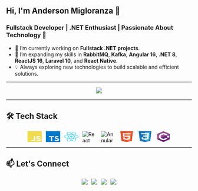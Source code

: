## Hi, I'm Anderson Migloranza 👋  
### Fullstack Developer | .NET Enthusiast | Passionate About Technology 🚀

- 🔭 I’m currently working on **Fullstack .NET projects**.
- 🌱 I’m expanding my skills in **RabbitMQ**, **Kafka**, **Angular 16**, **.NET 8**, **ReactJS 16**, **Laravel 10**, and **React Native**.
- 💡 Always exploring new technologies to build scalable and efficient solutions.

---

<div align="center">
  <a href="https://github.com/andersondfm">
    <img height="180em" src="https://github-readme-stats.vercel.app/api/top-langs/?username=andersondfm&layout=compact&langs_count=7&theme=dracula"/>
  </a>
</div>

---

## 🛠️ Tech Stack
<div style="display: flex; justify-content: center; gap: 10px; flex-wrap: wrap; margin-top: 20px;">
  <img align="center" alt="JavaScript" height="30" width="40" src="https://raw.githubusercontent.com/devicons/devicon/master/icons/javascript/javascript-plain.svg">
  <img align="center" alt="TypeScript" height="30" width="40" src="https://raw.githubusercontent.com/devicons/devicon/master/icons/typescript/typescript-plain.svg">
  <img align="center" alt="ReactJS" height="30" width="40" src="https://raw.githubusercontent.com/devicons/devicon/master/icons/react/react-original.svg">
  <img align="center" alt="React Native" height="30" width="40" src="https://cdn.jsdelivr.net/gh/devicons/devicon/icons/react/react-original.svg">
  <img align="center" alt="Angular" height="30" width="40" src="https://cdn.jsdelivr.net/gh/devicons/devicon/icons/angularjs/angularjs-original.svg">
  <img align="center" alt="HTML5" height="30" width="40" src="https://raw.githubusercontent.com/devicons/devicon/master/icons/html5/html5-original.svg">
  <img align="center" alt="CSS3" height="30" width="40" src="https://raw.githubusercontent.com/devicons/devicon/master/icons/css3/css3-original.svg">
  <img align="center" alt="C#" height="30" width="40" src="https://raw.githubusercontent.com/devicons/devicon/master/icons/csharp/csharp-original.svg">
</div>

---

## 📫 Let's Connect
<div style="display: flex; justify-content: center; gap: 10px; margin-top: 20px;">
  <a href="https://www.youtube.com/user/Andersondfm" target="_blank"><img src="https://img.shields.io/badge/YouTube-FF0000?style=for-the-badge&logo=youtube&logoColor=white" target="_blank"></a>
  <a href="https://instagram.com/andersondfm" target="_blank"><img src="https://img.shields.io/badge/-Instagram-%23E4405F?style=for-the-badge&logo=instagram&logoColor=white" target="_blank"></a>
  <a href="mailto:andersond.migloranza@gmail.com"><img src="https://img.shields.io/badge/-Gmail-%23333?style=for-the-badge&logo=gmail&logoColor=white" target="_blank"></a>
  <a href="https://www.linkedin.com/in/anderson-de-freitas-migloranza-97096033/" target="_blank"><img src="https://img.shields.io/badge/-LinkedIn-%230077B5?style=for-the-badge&logo=linkedin&logoColor=white" target="_blank"></a>
</div>
